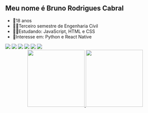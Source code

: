 ## Meu nome é Bruno Rodrigues Cabral

- 🎂18 anos
- 👨‍🎓Terceiro semestre de Engenharia Cívil
- 👨‍💻Estudando: JavaScript, HTML e CSS
- 📃Interesse em: Python e React Native


<div> 
  <a href="https://www.youtube.com/channel/UCcjchGCXDz57f1z7AZMvfBA" target="_blank"><img src="https://img.shields.io/badge/YouTube-FF0000?style=for-the-badge&logo=youtube&logoColor=white" target="_blank"></a>
  <a href="https://www.instagram.com/brunorodrigues.04" target="_blank"><img src="https://img.shields.io/badge/-Instagram-%23E4405F?style=for-the-badge&logo=instagram&logoColor=white" target="_blank"></a>
 	<a href="https://www.twitch.tv/rodriguesbr__" target="_blank"><img src="https://img.shields.io/badge/Twitch-9146FF?style=for-the-badge&logo=twitch&logoColor=white" target="_blank"></a>
 <a href="https://rodrigues#0188/" target="_blank"><img src="https://img.shields.io/badge/Discord-7289DA?style=for-the-badge&logo=discord&logoColor=white" target="_blank"></a> 
  <a href = "mailto:rodrigues25704@gmail.com"><img src="https://img.shields.io/badge/-Gmail-%23333?style=for-the-badge&logo=gmail&logoColor=white" target="_blank"></a>
  <a href="https://www.twitter.com/RodriguesBrr_" target="_blank"><img src="https://img.shields.io/badge/Twitter-1DA1F2?style=for-the-badge&logo=twitter&logoColor=white" target="_blank"></a> 
 
</div>


<div align="center">
  <a href="https://github.com/brunorodriguescabral">
  <img height="180em" src="https://github-readme-stats.vercel.app/api?username=brunorodriguescabral&show_icons=true&theme=dracula&include_all_commits=true&count_private=true"/>
  <img height="180em" src="https://github-readme-stats.vercel.app/api/top-langs/?username=brunorodriguescabral&layout=compact&langs_count=7&theme=dracula"/>
</div>

